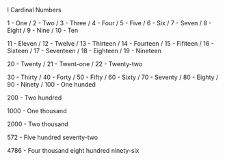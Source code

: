 I Cardinal Numbers

1 - One / 
2 - Two / 
3 - Three /
4 - Four /
5 - Five /
6 - Six /
7 - Seven /
8 - Eight /
9 - Nine /
10 - Ten 

11 - Eleven /
12 - Twelve /
13 - Thirteen /
14 - Fourteen /
15 - Fifiteen /
16 - Sixteen /
17 - Seventeen /
18 - Eighteen /
19 - Nineteen 

20 - Twenty /
21 - Twent-one /
22 - Twenty-two 

30 - Thirty /
40 - Forty /
50 - Fifty /
60 - Sixty /
70 - Seventy /
80 - Eighty /
90 - Ninety /
100 - One hunded 

200 - Two hundred 

1000 - One thousand 

2000 - Two thousand 

572 - Five hundred seventy-two 

4786 - Four thousand eight hundred ninety-six 